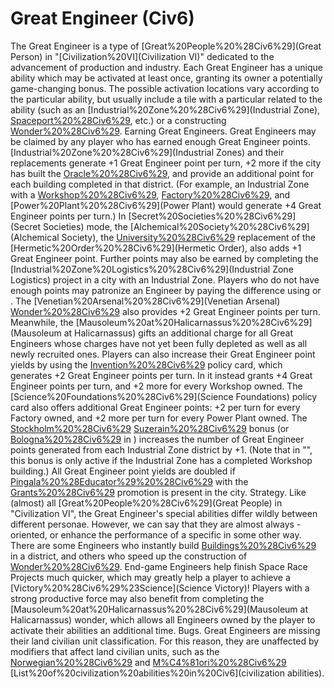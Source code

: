 # Great Engineer (Civ6)

The Great Engineer is a type of [Great%20People%20%28Civ6%29](Great Person) in "[Civilization%20VI](Civilization VI)" dedicated to the advancement of production and industry. Each Great Engineer has a unique ability which may be activated at least once, granting its owner a potentially game-changing bonus. The possible activation locations vary according to the particular ability, but usually include a tile with a particular related to the ability (such as an [Industrial%20Zone%20%28Civ6%29](Industrial Zone), [Spaceport%20%28Civ6%29](Spaceport), etc.) or a constructing [Wonder%20%28Civ6%29](wonder).
Earning Great Engineers.
Great Engineers may be claimed by any player who has earned enough Great Engineer points. [Industrial%20Zone%20%28Civ6%29](Industrial Zones) and their replacements generate +1 Great Engineer point per turn, +2 more if the city has built the [Oracle%20%28Civ6%29](Oracle), and provide an additional point for each building completed in that district. (For example, an Industrial Zone with a [Workshop%20%28Civ6%29](Workshop), [Factory%20%28Civ6%29](Factory), and [Power%20Plant%20%28Civ6%29](Power Plant) would generate +4 Great Engineer points per turn.) In [Secret%20Societies%20%28Civ6%29](Secret Societies) mode, the [Alchemical%20Society%20%28Civ6%29](Alchemical Society), the [University%20%28Civ6%29](University) replacement of the [Hermetic%20Order%20%28Civ6%29](Hermetic Order), also adds +1 Great Engineer point. Further points may also be earned by completing the [Industrial%20Zone%20Logistics%20%28Civ6%29](Industrial Zone Logistics) project in a city with an Industrial Zone. Players who do not have enough points may patronize an Engineer by paying the difference using or .
The [Venetian%20Arsenal%20%28Civ6%29](Venetian Arsenal) [Wonder%20%28Civ6%29](wonder) also provides +2 Great Engineer points per turn. Meanwhile, the [Mausoleum%20at%20Halicarnassus%20%28Civ6%29](Mausoleum at Halicarnassus) gifts an additional charge for all Great Engineers whose charges have not yet been fully depleted as well as all newly recruited ones.
Players can also increase their Great Engineer point yields by using the [Invention%20%28Civ6%29](Invention) policy card, which generates +2 Great Engineer points per turn. In it instead grants +4 Great Engineer points per turn, and +2 more for every Workshop owned. The [Science%20Foundations%20%28Civ6%29](Science Foundations) policy card also offers additional Great Engineer points: +2 per turn for every Factory owned, and +2 more per turn for every Power Plant owned.
The [Stockholm%20%28Civ6%29](Stockholm) [Suzerain%20%28Civ6%29](Suzerain) bonus (or [Bologna%20%28Civ6%29](Bologna) in ) increases the number of Great Engineer points generated from each Industrial Zone district by +1. (Note that in "", this bonus is only active if the Industrial Zone has a completed Workshop building.) 
All Great Engineer point yields are doubled if [Pingala%20%28Educator%29%20%28Civ6%29](Pingala) with the [Grants%20%28Civ6%29](Grants) promotion is present in the city.
Strategy.
Like (almost) all [Great%20People%20%28Civ6%29](Great People) in "Civilization VI", the Great Engineer's special abilities differ wildly between different personae. However, we can say that they are almost always -oriented, or enhance the performance of a specific in some other way. There are some Engineers who instantly build [Buildings%20%28Civ6%29](buildings) in a district, and others who speed up the construction of [Wonder%20%28Civ6%29](Wonders). End-game Engineers help finish Space Race Projects much quicker, which may greatly help a player to achieve a [Victory%20%28Civ6%29%23Science](Science Victory)!
Players with a strong productive force may also benefit from completing the [Mausoleum%20at%20Halicarnassus%20%28Civ6%29](Mausoleum at Halicarnassus) wonder, which allows all Engineers owned by the player to activate their abilities an additional time.
Bugs.
Great Engineers are missing their land civilian unit classification. For this reason, they are unaffected by modifiers that affect land civilian units, such as the [Norwegian%20%28Civ6%29](Norwegian) and [M%C4%81ori%20%28Civ6%29](Māori) [List%20of%20civilization%20abilities%20in%20Civ6](civilization abilities).